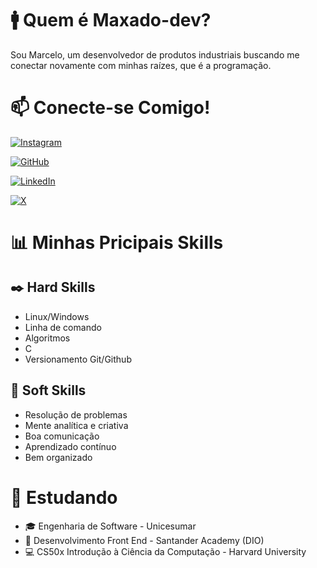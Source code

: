 # 🚹 Quem é Maxado-dev?
Sou Marcelo, um desenvolvedor de produtos industriais buscando me conectar novamente com minhas raízes, que é a programação. 

# 📫 Conecte-se Comigo!
[![Instagram](https://img.shields.io/badge/-Instagram-%23E4405F?style=for-the-badge&logo=instagram&logoColor=white)](https://www.instagram.com/maxado_dev/)

[![GitHub](https://img.shields.io/badge/GitHub-100000?style=for-the-badge&logo=github&logoColor=white)](https://github.com/maxado-dev)

[![LinkedIn](https://img.shields.io/badge/LinkedIn-0077B5?style=for-the-badge&logo=linkedin&logoColor=white)](https://www.linkedin.com/in/maxado-marcelo/)

[![X](https://img.shields.io/badge/X-000?style=for-the-badge&logo=x)](https://x.com/maxado_dev)

# 📊 Minhas Pricipais Skills

## ✒️ Hard Skills
* Linux/Windows
* Linha de comando
* Algoritmos
* C
* Versionamento Git/Github

## 💬 Soft Skills
* Resolução de problemas
* Mente analítica e criativa
* Boa comunicação
* Aprendizado contínuo
* Bem organizado

# 🌱 Estudando
* 🎓 Engenharia de Software - Unicesumar
* 🎨 Desenvolvimento Front End - Santander Academy (DIO)
* 💻 CS50x Introdução à Ciência da Computação - Harvard University
